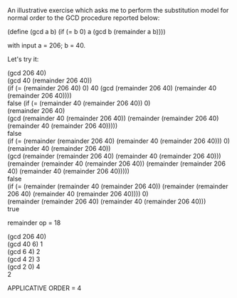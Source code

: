 An illustrative exercise which asks me to perform the substitution model for normal order to the GCD procedure reported below:

(define (gcd a b)
  (if (= b 0)
      a
      (gcd b (remainder a b))))

with input a = 206; b = 40.


Let's try it:

(gcd 206 40)  
(gcd 40 (remainder 206 40))  
(if (= (remainder 206 40) 0) 40 (gcd (remainder 206 40) (remainder 40 (remainder 206 40))))  
false
(if (= (remainder 40 (remainder 206 40)) 0)  
	(remainder 206 40)  
	(gcd (remainder 40 (remainder 206 40)) (remainder (remainder 206 40) (remainder 40 (remainder 206 40)))))  
false  
(if (= (remainder (remainder 206 40) (remainder 40 (remainder 206 40))) 0)  
	(remainder 40 (remainder 206 40))  
	(gcd (remainder (remainder 206 40) (remainder 40 (remainder 206 40))) (remainder (remainder 40 (remainder 206 40)) (remainder (remainder 206 40) (remainder 40 (remainder 206 40)))))  
	false  
	(if (= (remainder (remainder 40 (remainder 206 40)) (remainder (remainder 206 40) (remainder 40 (remainder 206 40)))) 0)  
		(remainder (remainder 206 40) (remainder 40 (remainder 206 40)))  
		true  
		
remainder op = 18

		
(gcd 206 40)  
(gcd 40 6) 1  
(gcd 6 4) 2  
(gcd 4 2) 3  
(gcd 2 0) 4  
2  

APPLICATIVE ORDER = 4
